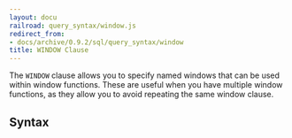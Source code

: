 ```yaml
---
layout: docu
railroad: query_syntax/window.js
redirect_from:
- docs/archive/0.9.2/sql/query_syntax/window
title: WINDOW Clause
---
```


The `WINDOW` clause allows you to specify named windows that can be used within window functions. These are useful when you have multiple window functions, as they allow you to avoid repeating the same window clause.

## Syntax

<div id="rrdiagram"></div>